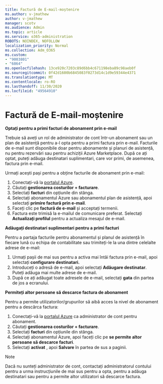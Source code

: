 ```yaml
---
title: Factură de E-mail-moștenire
ms.author: v-jmathew
author: v-jmathew
manager: scotv
ms.audience: Admin
ms.topic: article
ms.service: o365-administration
ROBOTS: NOINDEX, NOFOLLOW
localization_priority: Normal
ms.collection: Adm_O365
ms.custom:
- "9003801"
- "6864"
ms.openlocfilehash: 13ce920c7203c89d6bb4c671198eba89c98aeb0f
ms.sourcegitcommit: 0f42d1600b6845083f0273d14c1d9e59344e4371
ms.translationtype: MT
ms.contentlocale: ro-RO
ms.lasthandoff: 11/30/2020
ms.locfileid: "49564910"
---
```

# <a name="e-mail-invoice---legacy"></a>Factură de E-mail-moștenire

**Optați pentru a primi facturi de abonament prin e-mail**

Trebuie să aveți un rol de administrator de cont într-un abonament sau un plan de asistență pentru a-l opta pentru a primi factura prin e-mail. Facturile de e-mail sunt disponibile doar pentru abonamente și planuri de asistență, nu pentru rezervări sau pentru achiziții Azure Marketplace. După ce ați optat, puteți adăuga destinatari suplimentari, care vor primi, de asemenea, factura prin e-mail.

Urmați acești pași pentru a obține facturile de abonament prin e-mail:

1. Conectați-vă la [portalul Azure](https://portal.azure.com/).
2. Căutați **gestionarea costurilor + facturare**.
3. Selectați **facturi** din opțiunile din stânga.
4. Selectați abonamentul Azure sau abonamentul plan de asistență, apoi selectați **primire factură prin e-mail**.
5. Faceți clic pe **factură de e-mail** și acceptați termenii.
6. Factura este trimisă la e-mailul de comunicare preferat. Selectați **Actualizați profilul** pentru a actualiza mesajul de e-mail.

**Adăugați destinatari suplimentari pentru a primi facturi**

Pentru a partaja facturile pentru abonamentul și planul de asistență în fiecare lună cu echipa de contabilitate sau trimiteți-le la una dintre celelalte adrese de e-mail:

1. Urmați pașii de mai sus pentru a activa mai întâi factura prin e-mail, apoi selectați **configurare destinatari.**
2. Introduceți o adresă de e-mail, apoi selectați **Adăugare destinatar**. Puteți adăuga mai multe adrese de e-mail.
3. După ce ați adăugat toate adresele de e-mail, selectați **gata** din partea de jos a ecranului.

**Permiteți altor persoane să descarce factura de abonament**

Pentru a permite utilizatorilor/grupurilor să aibă acces la nivel de abonament pentru a descărca factura:

1. Conectați-vă la [portalul Azure](https://portal.azure.com/) ca administrator de cont pentru abonament.
2. Căutați **gestionarea costurilor + facturare**.
3. Selectați **facturi** din opțiunile din stânga.
4. Selectați abonamentul Azure, apoi faceți clic pe **se permite altor persoane să descarce facturi**.
5. Selectați **activat** , apoi **Salvare** în partea de sus a paginii.

> [!NOTE]
Dacă nu sunteți administrator de cont, contactați administratorul contului pentru a urma instrucțiunile de mai sus pentru a opta, pentru a adăuga destinatari sau pentru a permite altor utilizatori să descarce factura.

